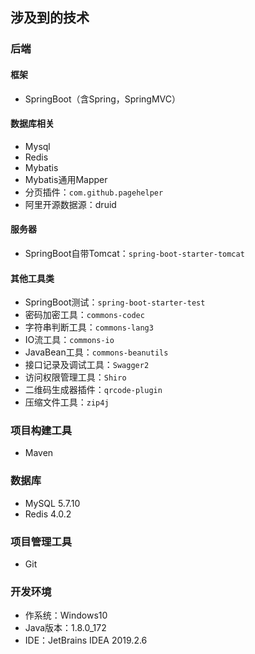 ## 涉及到的技术

### 后端

#### 框架

- SpringBoot（含Spring，SpringMVC）



#### 数据库相关

- Mysql
- Redis
- Mybatis
- Mybatis通用Mapper
- 分页插件：`com.github.pagehelper`
- 阿里开源数据源：druid



#### 服务器

- SpringBoot自带Tomcat：`spring-boot-starter-tomcat`



#### 其他工具类

- SpringBoot测试：`spring-boot-starter-test`
- 密码加密工具：`commons-codec`
- 字符串判断工具：`commons-lang3`
- IO流工具：`commons-io`
- JavaBean工具：`commons-beanutils`
- 接口记录及调试工具：`Swagger2`
- 访问权限管理工具：`Shiro`
- 二维码生成器插件：`qrcode-plugin`
- 压缩文件工具：`zip4j`



### 项目构建工具

- Maven

### 数据库

- MySQL 5.7.10
- Redis 4.0.2

### 项目管理工具

- Git

### 开发环境

- 作系统：Windows10
- Java版本：1.8.0_172
- IDE：JetBrains IDEA 2019.2.6